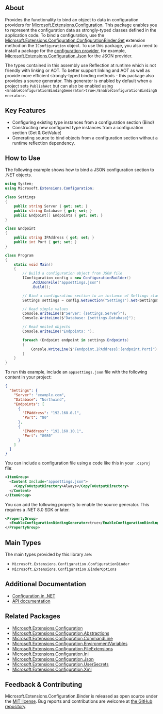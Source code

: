 ## About

<!-- A description of the package and where one can find more documentation -->

Provides the functionality to bind an object to data in configuration providers for [Microsoft.Extensions.Configuration](https://www.nuget.org/packages/Microsoft.Extensions.Configuration/). This package enables you to represent the configuration data as strongly-typed classes defined in the application code. To bind a configuration, use the [Microsoft.Extensions.Configuration.ConfigurationBinder.Get](https://learn.microsoft.com/dotnet/api/microsoft.extensions.configuration.configurationbinder.get) extension method on the `IConfiguration` object. To use this package, you also need to install a package for the [configuration provider](https://learn.microsoft.com/dotnet/core/extensions/configuration#configuration-providers), for example, [Microsoft.Extensions.Configuration.Json](https://www.nuget.org/packages/Microsoft.Extensions.Configuration.Json/) for the JSON provider.

The types contained in this assembly use Reflection at runtime which is not friendly with linking or AOT.  To better support linking and AOT as well as provide more efficient strongly-typed binding methods - this package also provides a source generator.  This generator is enabled by default when a project sets `PublishAot` but can also be enabled using `<EnableConfigurationBindingGenerator>true</EnableConfigurationBindingGenerator>`.

## Key Features

<!-- The key features of this package -->

* Configuring existing type instances from a configuration section (Bind)
* Constructing new configured type instances from a configuration section (Get & GetValue)
* Generating source to bind objects from a configuration section without a runtime reflection dependency.

## How to Use

<!-- A compelling example on how to use this package with code, as well as any specific guidelines for when to use the package -->

The following example shows how to bind a JSON configuration section to .NET objects.

```cs
using System;
using Microsoft.Extensions.Configuration;

class Settings
{
    public string Server { get; set; }
    public string Database { get; set; }
    public Endpoint[] Endpoints { get; set; }
}

class Endpoint
{
    public string IPAddress { get; set; }
    public int Port { get; set; }
}

class Program
{
    static void Main()
    {
        // Build a configuration object from JSON file
        IConfiguration config = new ConfigurationBuilder()
            .AddJsonFile("appsettings.json")
            .Build();

        // Bind a configuration section to an instance of Settings class
        Settings settings = config.GetSection("Settings").Get<Settings>();

        // Read simple values
        Console.WriteLine($"Server: {settings.Server}");
        Console.WriteLine($"Database: {settings.Database}");

        // Read nested objects
        Console.WriteLine("Endpoints: ");

        foreach (Endpoint endpoint in settings.Endpoints)
        {
            Console.WriteLine($"{endpoint.IPAddress}:{endpoint.Port}");
        }
    }
}
```

To run this example, include an `appsettings.json` file with the following content in your project:

```json
{
  "Settings": {
    "Server": "example.com",
    "Database": "Northwind",
    "Endpoints": [
      {
        "IPAddress": "192.168.0.1",
        "Port": "80"
      },
      {
        "IPAddress": "192.168.10.1",
        "Port": "8080"
      }
    ]
  }
}
```

You can include a configuration file using a code like this in your `.csproj` file:

```xml
<ItemGroup>
  <Content Include="appsettings.json">
    <CopyToOutputDirectory>Always</CopyToOutputDirectory>
  </Content>
</ItemGroup>
```

You can add the following property to enable the source generator.  This requires a .NET 8.0 SDK or later.
```xml
<PropertyGroup>
  <EnableConfigurationBindingGenerator>true</EnableConfigurationBindingGenerator>
</PropertyGroup>
```

## Main Types

<!-- The main types provided in this library -->

The main types provided by this library are:

* `Microsoft.Extensions.Configuration.ConfigurationBinder`
* `Microsoft.Extensions.Configuration.BinderOptions`

## Additional Documentation

<!-- Links to further documentation -->

* [Configuration in .NET](https://learn.microsoft.com/dotnet/core/extensions/configuration)
* [API documentation](https://learn.microsoft.com/dotnet/api/microsoft.extensions.configuration)

## Related Packages

<!-- The related packages associated with this package -->
* [Microsoft.Extensions.Configuration](https://www.nuget.org/packages/Microsoft.Extensions.Configuration)
* [Microsoft.Extensions.Configuration.Abstractions](https://www.nuget.org/packages/Microsoft.Extensions.Configuration.Abstractions)
* [Microsoft.Extensions.Configuration.CommandLine](https://www.nuget.org/packages/Microsoft.Extensions.Configuration.CommandLine)
* [Microsoft.Extensions.Configuration.EnvironmentVariables](https://www.nuget.org/packages/Microsoft.Extensions.Configuration.EnvironmentVariables)
* [Microsoft.Extensions.Configuration.FileExtensions](https://www.nuget.org/packages/Microsoft.Extensions.Configuration.FileExtensions)
* [Microsoft.Extensions.Configuration.Ini](https://www.nuget.org/packages/Microsoft.Extensions.Configuration.Ini)
* [Microsoft.Extensions.Configuration.Json](https://www.nuget.org/packages/Microsoft.Extensions.Configuration.Json)
* [Microsoft.Extensions.Configuration.UserSecrets](https://www.nuget.org/packages/Microsoft.Extensions.Configuration.UserSecrets)
* [Microsoft.Extensions.Configuration.Xml](https://www.nuget.org/packages/Microsoft.Extensions.Configuration.Xml)

## Feedback & Contributing

<!-- How to provide feedback on this package and contribute to it -->

Microsoft.Extensions.Configuration.Binder is released as open source under the [MIT license](https://licenses.nuget.org/MIT). Bug reports and contributions are welcome at [the GitHub repository](https://github.com/dotnet/runtime).
